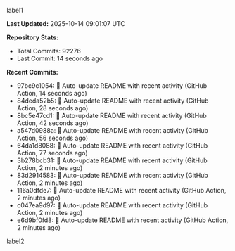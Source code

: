 
label1 
<!-- ACTIVITY_START -->
**Last Updated:** 2025-10-14 09:01:07 UTC

**Repository Stats:**
- Total Commits: 92276
- Last Commit: 14 seconds ago

**Recent Commits:**
- 97bc9c1054: 🤖 Auto-update README with recent activity (GitHub Action, 14 seconds ago)
- 84deda52b5: 🤖 Auto-update README with recent activity (GitHub Action, 28 seconds ago)
- 8bc5e47cd1: 🤖 Auto-update README with recent activity (GitHub Action, 42 seconds ago)
- a547d0988a: 🤖 Auto-update README with recent activity (GitHub Action, 56 seconds ago)
- 64da1d8088: 🤖 Auto-update README with recent activity (GitHub Action, 77 seconds ago)
- 3b278bcb31: 🤖 Auto-update README with recent activity (GitHub Action, 2 minutes ago)
- 83d2914583: 🤖 Auto-update README with recent activity (GitHub Action, 2 minutes ago)
- 116a0dfde7: 🤖 Auto-update README with recent activity (GitHub Action, 2 minutes ago)
- c047ea9d97: 🤖 Auto-update README with recent activity (GitHub Action, 2 minutes ago)
- e6d9bf0fd8: 🤖 Auto-update README with recent activity (GitHub Action, 2 minutes ago)
<!-- ACTIVITY_END -->

label2
